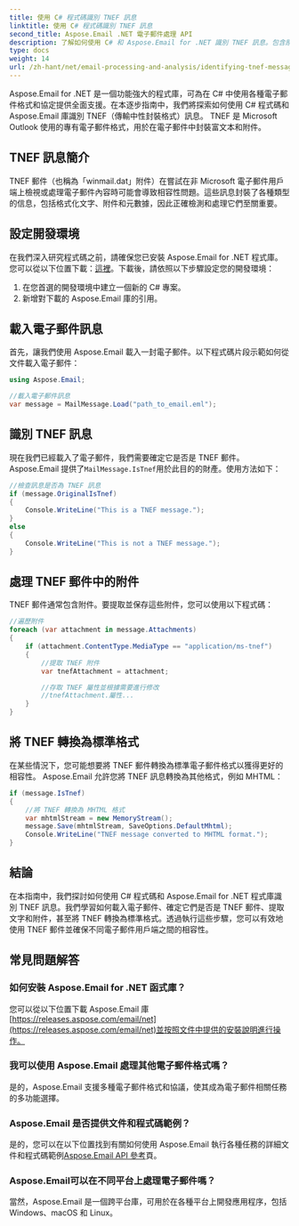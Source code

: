 ```yaml
---
title: 使用 C# 程式碼識別 TNEF 訊息
linktitle: 使用 C# 程式碼識別 TNEF 訊息
second_title: Aspose.Email .NET 電子郵件處理 API
description: 了解如何使用 C# 和 Aspose.Email for .NET 識別 TNEF 訊息。包含原始碼和常見問題解答的逐步指南。
type: docs
weight: 14
url: /zh-hant/net/email-processing-and-analysis/identifying-tnef-messages-with-csharp-code/
---
```


Aspose.Email for .NET 是一個功能強大的程式庫，可為在 C# 中使用各種電子郵件格式和協定提供全面支援。在本逐步指南中，我們將探索如何使用 C# 程式碼和 Aspose.Email 庫識別 TNEF（傳輸中性封裝格式）訊息。 TNEF 是 Microsoft Outlook 使用的專有電子郵件格式，用於在電子郵件中封裝富文本和附件。

## TNEF 訊息簡介

TNEF 郵件（也稱為「winmail.dat」附件）在嘗試在非 Microsoft 電子郵件用戶端上檢視或處理電子郵件內容時可能會導致相容性問題。這些訊息封裝了各種類型的信息，包括格式化文字、附件和元數據，因此正確檢測和處理它們至關重要。

## 設定開發環境

在我們深入研究程式碼之前，請確保您已安裝 Aspose.Email for .NET 程式庫。您可以從以下位置下載：[這裡](https://releases.aspose.com/email/net)。下載後，請依照以下步驟設定您的開發環境：

1. 在您首選的開發環境中建立一個新的 C# 專案。
2. 新增對下載的 Aspose.Email 庫的引用。

## 載入電子郵件訊息

首先，讓我們使用 Aspose.Email 載入一封電子郵件。以下程式碼片段示範如何從文件載入電子郵件：

```csharp
using Aspose.Email;

//載入電子郵件訊息
var message = MailMessage.Load("path_to_email.eml");
```

## 識別 TNEF 訊息

現在我們已經載入了電子郵件，我們需要確定它是否是 TNEF 郵件。 Aspose.Email 提供了`MailMessage.IsTnef`用於此目的的財產。使用方法如下：

```csharp
//檢查訊息是否為 TNEF 訊息
if (message.OriginalIsTnef)
{
    Console.WriteLine("This is a TNEF message.");
}
else
{
    Console.WriteLine("This is not a TNEF message.");
}
```


## 處理 TNEF 郵件中的附件

TNEF 郵件通常包含附件。要提取並保存這些附件，您可以使用以下程式碼：

```csharp
//遍歷附件
foreach (var attachment in message.Attachments)
{
    if (attachment.ContentType.MediaType == "application/ms-tnef")
    {
        //提取 TNEF 附件
        var tnefAttachment = attachment;

        //存取 TNEF 屬性並根據需要進行修改
        //tnefAttachment.屬性...
    }
}
```

## 將 TNEF 轉換為標準格式

在某些情況下，您可能想要將 TNEF 郵件轉換為標準電子郵件格式以獲得更好的相容性。 Aspose.Email 允許您將 TNEF 訊息轉換為其他格式，例如 MHTML：

```csharp
if (message.IsTnef)
{
    //將 TNEF 轉換為 MHTML 格式
    var mhtmlStream = new MemoryStream();
    message.Save(mhtmlStream, SaveOptions.DefaultMhtml);
    Console.WriteLine("TNEF message converted to MHTML format.");
}
```

## 結論

在本指南中，我們探討如何使用 C# 程式碼和 Aspose.Email for .NET 程式庫識別 TNEF 訊息。我們學習如何載入電子郵件、確定它們是否是 TNEF 郵件、提取文字和附件，甚至將 TNEF 轉換為標準格式。透過執行這些步驟，您可以有效地使用 TNEF 郵件並確保不同電子郵件用戶端之間的相容性。


## 常見問題解答

### 如何安裝 Aspose.Email for .NET 函式庫？

您可以從以下位置下載 Aspose.Email 庫[https://releases.aspose.com/email/net](https://releases.aspose.com/email/net)並按照文件中提供的安裝說明進行操作。

### 我可以使用 Aspose.Email 處理其他電子郵件格式嗎？

是的，Aspose.Email 支援多種電子郵件格式和協議，使其成為電子郵件相關任務的多功能選擇。

### Aspose.Email 是否提供文件和程式碼範例？

是的，您可以在以下位置找到有關如何使用 Aspose.Email 執行各種任務的詳細文件和程式碼範例[Aspose.Email API 參考](https://reference.aspose.com/email/net/)頁。

### Aspose.Email可以在不同平台上處理電子郵件嗎？

當然，Aspose.Email 是一個跨平台庫，可用於在各種平台上開發應用程序，包括 Windows、macOS 和 Linux。